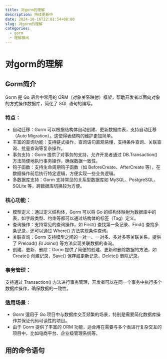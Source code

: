 ```yaml
---
title: 对gorm的理解
description: 持续更新中
date: 2024-10-16T22:01:54+08:00
slug: 对gorm的理解
categories:
  - gorm
  - 理解输出
---
```


# 对gorm的理解
## Gorm简介
Gorm 是 Go 语言中常用的 ORM（对象关系映射）框架，帮助开发者以面向对象的方式操作数据库，简化了 SQL 语句的编写。
### 特点：
* 自动迁移：Gorm 可以根据结构体自动创建、更新数据库表，支持自动迁移（Auto Migration）。这使得表结构的维护更加简单。
* 丰富的查询功能：支持链式操作，查询语句直观易懂，支持条件查询、关联查询、批量查询等复杂操作。
* 事务支持：Gorm 提供了对事务的支持，允许开发者通过 DB.Transaction() 方法简便地执行事务操作，确保数据一致性。
* 钩子函数：支持生命周期钩子函数（如 BeforeCreate、AfterCreate 等），在数据操作前后执行特定逻辑，方便实现一些业务逻辑。
* 多数据库支持：Gorm 支持常见的关系型数据库如 MySQL、PostgreSQL、SQLite 等，跨数据库切换较为方便。
### 核心功能：
* 模型定义：通过定义结构体，Gorm 可以将 Go 的结构体映射为数据库中的表，如字段类型、约束等都可以通过结构体的标签（Tag）定义。
* 查询操作：支持常见的查询操作，如 First() 查找第一条记录、Find() 查找多条记录，还可以通过 Where() 方法实现条件查询。
* 关联查询：Gorm 支持模型之间的一对一、一对多、多对多等关联关系，提供了 Preload() 和 Joins() 等方法实现关联数据的查询。
* 创建、更新、删除：Gorm 提供了简便的创建、更新和删除数据的方法，如 Create() 创建记录，Save() 保存或更新记录，Delete() 删除记录。
### 事务管理：
支持通过 Transaction() 方法进行事务管理，开发者可以在同一个事务中执行多个数据库操作，确保数据的一致性。
### 适用场景：
* Gorm 适用于 Go 项目中与数据库交互频繁的场景，特别是需要简化数据库操作并保证代码可读性的项目。
* 由于 Gorm 提供了丰富的 ORM 功能，适合用在需要与多个表进行复杂交互的项目中，比如电商平台、企业级管理系统等。

## 用的命令语句
